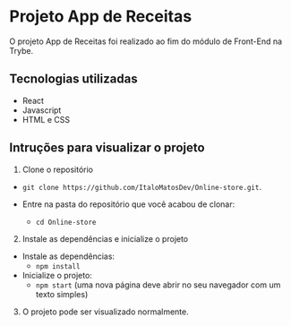 # Projeto App de Receitas

O projeto App de Receitas foi realizado ao fim do módulo de Front-End na Trybe.

## Tecnologias utilizadas
- React
- Javascript
- HTML e CSS

## Intruções para visualizar o projeto

1. Clone o repositório
  * `git clone https://github.com/ItaloMatosDev/Online-store.git`.
 
  * Entre na pasta do repositório que você acabou de clonar:
    * `cd Online-store`
2. Instale as dependências e inicialize o projeto
  * Instale as dependências:
    * `npm install`
  * Inicialize o projeto:
    * `npm start` (uma nova página deve abrir no seu navegador com um texto simples)

3. O projeto pode ser visualizado normalmente.
